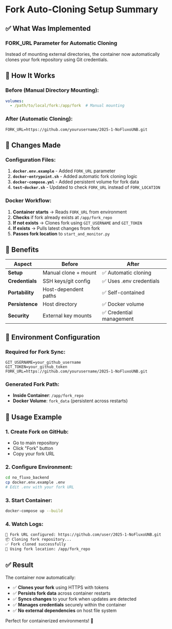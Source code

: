 # Fork Auto-Cloning Setup Summary

## ✅ What Was Implemented

### **FORK_URL Parameter for Automatic Cloning**

Instead of mounting external directories, the container now automatically clones your fork repository using Git credentials.

## 🔧 How It Works

### **Before (Manual Directory Mounting):**
```yaml
volumes:
  - /path/to/local/fork:/app/fork  # Manual mounting
```

### **After (Automatic Cloning):**
```env
FORK_URL=https://github.com/yourusername/2025-1-NoFluxoUNB.git
```

## 📁 Changes Made

### **Configuration Files:**
1. **`docker.env.example`** - Added `FORK_URL` parameter
2. **`docker-entrypoint.sh`** - Added automatic fork cloning logic
3. **`docker-compose.yml`** - Added persistent volume for fork data
4. **`test-docker.sh`** - Updated to check `FORK_URL` instead of `FORK_LOCATION`

### **Docker Workflow:**
1. **Container starts** → Reads `FORK_URL` from environment
2. **Checks** if fork already exists at `/app/fork_repo`
3. **If not exists** → Clones fork using `GIT_USERNAME` and `GIT_TOKEN`
4. **If exists** → Pulls latest changes from fork
5. **Passes fork location** to `start_and_monitor.py`

## 🎯 Benefits

| Aspect          | Before               | After                   |
| --------------- | -------------------- | ----------------------- |
| **Setup**       | Manual clone + mount | ✅ Automatic cloning     |
| **Credentials** | SSH keys/git config  | ✅ Uses .env credentials |
| **Portability** | Host-dependent paths | ✅ Self-contained        |
| **Persistence** | Host directory       | ✅ Docker volume         |
| **Security**    | External key mounts  | ✅ Credential management |

## 🔑 Environment Configuration

### **Required for Fork Sync:**
```env
GIT_USERNAME=your_github_username
GIT_TOKEN=your_github_token
FORK_URL=https://github.com/yourusername/2025-1-NoFluxoUNB.git
```

### **Generated Fork Path:**
- **Inside Container**: `/app/fork_repo`
- **Docker Volume**: `fork_data` (persistent across restarts)

## 🚀 Usage Example

### **1. Create Fork on GitHub:**
- Go to main repository
- Click "Fork" button
- Copy your fork URL

### **2. Configure Environment:**
```bash
cd no_fluxo_backend
cp docker.env.example .env
# Edit .env with your fork URL
```

### **3. Start Container:**
```bash
docker-compose up --build
```

### **4. Watch Logs:**
```bash
🍴 Fork URL configured: https://github.com/user/2025-1-NoFluxoUNB.git
📦 Cloning fork repository...
✅ Fork cloned successfully
🎯 Using fork location: /app/fork_repo
```

## ✅ Result

The container now automatically:
- ✅ **Clones your fork** using HTTPS with tokens
- ✅ **Persists fork data** across container restarts
- ✅ **Syncs changes** to your fork when updates are detected
- ✅ **Manages credentials** securely within the container
- ✅ **No external dependencies** on host file system

Perfect for containerized environments! 🐳 